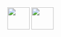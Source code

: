 <img src="https://github.com/user-attachments/assets/3a9f6934-63b1-4230-be5b-155c2019d3de" width="50" height="50" />
<img src="https://github.com/user-attachments/assets/51e51a79-9e1e-42b8-aaa9-e6222a5b9f1d" width="50" height="50" />
